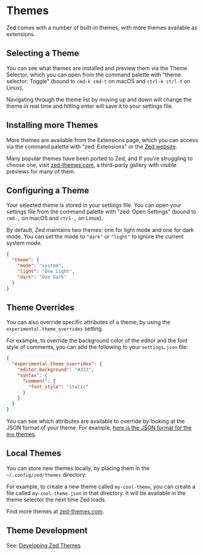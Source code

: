 # Themes

Zed comes with a number of built-in themes, with more themes available as extensions.

## Selecting a Theme

You can see what themes are installed and preview them via the Theme Selector, which you can open from the command palette with "theme selector: Toggle" (bound to `cmd-k cmd-t` on macOS and `ctrl-k ctrl-t` on Linux).

Navigating through the theme list by moving up and down will change the theme in real time and hitting enter will save it to your settings file.

## Installing more Themes

More themes are available from the Extensions page, which you can access via the command palette with "zed: Extensions" or the [Zed website](https://zed.dev/extensions).

Many popular themes have been ported to Zed, and if you're struggling to choose one, visit [zed-themes.com](https://zed-themes.com), a third-party gallery with visible previews for many of them.

## Configuring a Theme

Your selected theme is stored in your settings file. You can open your settings file from the command palette with "zed: Open Settings" (bound to `cmd-,` on macOS and `ctrl-,` on Linux).

By default, Zed maintains two themes: one for light mode and one for dark mode. You can set the mode to `"dark"` or `"light"` to ignore the current system mode.

```json
{
  "theme": {
    "mode": "system",
    "light": "One Light",
    "dark": "One Dark"
  }
}
```

## Theme Overrides

You can also override specific attributes of a theme, by using the `experimental.theme_overrides` setting.

For example, to override the background color of the editor and the font style of comments, you can add the following to your `settings.json` file:

```json
{
  "experimental.theme_overrides": {
    "editor.background": "#333",
    "syntax": {
      "comment": {
        "font_style": "italic"
      }
    }
  }
}
```

You can see which attributes are available to override by looking at the JSON format of your theme. For example, [here is the JSON format for the `One` themes](https://github.com/zed-industries/zed/blob/main/assets/themes/one/one.json).

## Local Themes

You can store new themes locally, by placing them in the `~/.config/zed/themes` directory.

For example, to create a new theme called `my-cool-theme`, you can create a file called `my-cool-theme.json` in that directory. It will be available in the theme selector the next time Zed loads.

Find more themes at [zed-themes.com](https://zed-themes.com).

## Theme Development

See: [Developing Zed Themes](./extensions/themes.md)
